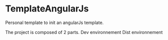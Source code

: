 # TemplateAngularJs
Personal template to init an angularJs template.

The project is composed of 2 parts.
Dev environnement
Dist environnement
